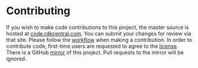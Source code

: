 Contributing
============
If you wish to make code contributions to this project, the master source is hosted at [code.rdkcentral.com](https://code.rdkcentral.com/r/#/admin/projects/components/generic/rdk-oe/meta-cmf-raspberrypi).
You can submit your changes for review via that site.
Please follow the [workflow](https://wiki.rdkcentral.com/display/CMF/Gerrit+Development+Workflow) when making a contribution.
In order to contribute code, first-time users are requested to agree to the [license](https://wiki.rdkcentral.com/signup.action).
There is a GitHub [mirror](https://github.com/rdkcmf/meta-cmf-raspberrypi) of this project. Pull requests to the mirror will be ignored.
